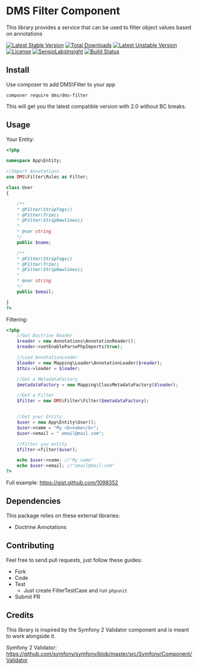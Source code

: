 # DMS Filter Component

This library provides a service that can be used to filter object values based on annotations

[![Latest Stable Version](https://poser.pugx.org/dms/dms-filter/v/stable.png)](https://packagist.org/packages/dms/dms-filter) [![Total Downloads](https://poser.pugx.org/dms/dms-filter/downloads.png)](https://packagist.org/packages/dms/dms-filter) [![Latest Unstable Version](https://poser.pugx.org/dms/dms-filter/v/unstable.png)](https://packagist.org/packages/dms/dms-filter) [![License](https://poser.pugx.org/dms/dms-filter/license.png)](https://packagist.org/packages/dms/dms-filter) [![SensioLabsInsight](https://insight.sensiolabs.com/projects/bb7f41c3-ee7c-4473-8fbf-806453a9e899/mini.png)](https://insight.sensiolabs.com/projects/bb7f41c3-ee7c-4473-8fbf-806453a9e899) [![Build Status](https://travis-ci.org/rdohms/dms-filter.png?branch=master)](https://travis-ci.org/rdohms/dms-filter)

## Install

Use composer to add DMS\Filter to your app

`composer require dms/dms-filter`

This will get you the latest compatible version with 2.0 without BC breaks.

## Usage

Your Entity:

```php
<?php

namespace App\Entity;

//Import Annotations
use DMS\Filter\Rules as Filter;

class User
{

    /**
    * @Filter\StripTags()
    * @Filter\Trim()
    * @Filter\StripNewlines()
    *
    * @var string
    */
    public $name;

    /**
    * @Filter\StripTags()
    * @Filter\Trim()
    * @Filter\StripNewlines()
    *
    * @var string
    */
    public $email;

}
?>
```

Filtering:

```php
<?php
    //Get Doctrine Reader
    $reader = new Annotations\AnnotationReader();
    $reader->setEnableParsePhpImports(true);

    //Load AnnotationLoader
    $loader = new Mapping\Loader\AnnotationLoader($reader);
    $this->loader = $loader;

    //Get a MetadataFactory
    $metadataFactory = new Mapping\ClassMetadataFactory($loader);

    //Get a Filter
    $filter = new DMS\Filter\Filter($metadataFactory);


    //Get your Entity
    $user = new App\Entity\User();
    $user->name = "My <b>name</b>";
    $user->email = " email@mail.com";

    //Filter you entity
    $filter->filter($user);

    echo $user->name; //"My name"
    echo $user->email; //"email@mail.com"
?>
```

Full example: https://gist.github.com/1098352

## Dependencies

This package relies on these external libraries:

* Doctrine Annotations

## Contributing

Feel free to send pull requests, just follow these guides:

* Fork
* Code
* Test
    * Just create FilterTestCase and run `phpunit`
* Submit PR

## Credits

This library is inspired by the Symfony 2 Validator component and is meant to work alongside it.

Symfony 2 Validator: https://github.com/symfony/symfony/blob/master/src/Symfony/Component/Validator
